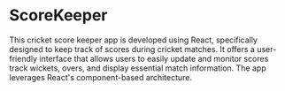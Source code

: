 # ScoreKeeper
This cricket score keeper app is developed using React, specifically designed to keep track of scores during cricket matches. It offers a user-friendly interface that allows users to easily update and monitor scores track wickets, overs, and display essential match information. The app leverages React's component-based architecture. 
